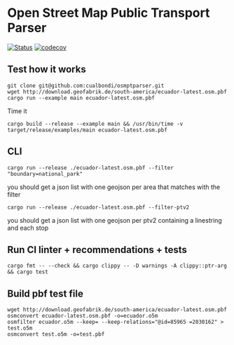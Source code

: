 # Open Street Map Public Transport Parser

[![Status](https://github.com/cualbondi/osmptparser/workflows/Test/badge.svg)](https://github.com/cualbondi/osmptparser/actions)
[![codecov](https://codecov.io/gh/cualbondi/osmptparser/branch/master/graph/badge.svg)](https://codecov.io/gh/cualbondi/osmptparser)

## Test how it works

```
git clone git@github.com:cualbondi/osmptparser.git
wget http://download.geofabrik.de/south-america/ecuador-latest.osm.pbf
cargo run --example main ecuador-latest.osm.pbf
```

Time it

```
cargo build --release --example main && /usr/bin/time -v target/release/examples/main ecuador-latest.osm.pbf
```

## CLI

```
cargo run --release ./ecuador-latest.osm.pbf --filter "boundary=national_park"
```
you should get a json list with one geojson per area that matches with the filter

```
cargo run --release ./ecuador-latest.osm.pbf --filter-ptv2
```
you should get a json list with one geojson per ptv2 containing a linestring and each stop

## Run CI linter + recommendations + tests

```
cargo fmt -- --check && cargo clippy -- -D warnings -A clippy::ptr-arg && cargo test
```

## Build pbf test file

```
wget http://download.geofabrik.de/south-america/ecuador-latest.osm.pbf
osmconvert ecuador-latest.osm.pbf -o=ecuador.o5m
osmfilter ecuador.o5m --keep= --keep-relations="@id=85965 =2030162" > test.o5m
osmconvert test.o5m -o=test.pbf
```
